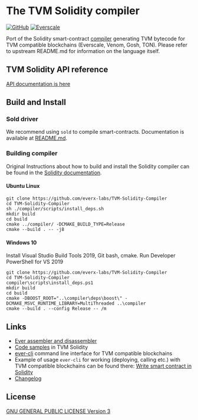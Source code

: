 <meta name="title" content="TVM-Solidity-Compiler">
<meta name="description" content="Solidity compiler for TVM">
<meta name='keywords' content='compiler, smart-contracts, blockchain, solidity, tvm, everscale, everos, venom-blockchain, venom-developer-program'>

# The TVM Solidity compiler

[![GitHub](https://img.shields.io/github/license/everx-labs/TVM-Solidity-Compiler?style=for-the-badge)](./LICENSE)
[![Everscale](https://custom-icon-badges.demolab.com/badge/-everscale-13173e?style=for-the-badge&logoColor=yellow&logo=everscale)](https://everscale.network/)


Port of the Solidity smart-contract [compiler](https://github.com/ethereum/solidity) generating TVM bytecode for TVM compatible blockchains (Everscale, Venom, Gosh, TON). Please refer to upstream README.md for information on the language itself.

## TVM Solidity API reference

[API documentation is here](https://github.com/everx-labs/TVM-Solidity-Compiler/blob/master/API.md)

## Build and Install

### Sold driver

We recommend using `sold` to compile smart-contracts. Documentation is available at [README.md](https://github.com/everx-labs/TVM-Solidity-Compiler/blob/master/sold/README.md).

### Building compiler

Original Instructions about how to build and install the Solidity compiler can be found in the [Solidity documentation](https://solidity.readthedocs.io/en/latest/installing-solidity.html#building-from-source).

#### Ubuntu Linux

```shell
git clone https://github.com/everx-labs/TVM-Solidity-Compiler
cd TVM-Solidity-Compiler
sh ./compiler/scripts/install_deps.sh
mkdir build
cd build
cmake ../compiler/ -DCMAKE_BUILD_TYPE=Release
cmake --build . -- -j8
```

#### Windows 10

Install Visual Studio Build Tools 2019, Git bash, cmake.
Run Developer PowerShell for VS 2019

```shell
git clone https://github.com/everx-labs/TVM-Solidity-Compiler
cd TVM-Solidity-Compiler
compiler\scripts\install_deps.ps1
mkdir build
cd build
cmake -DBOOST_ROOT="..\compiler\deps\boost\" -DCMAKE_MSVC_RUNTIME_LIBRARY=MultiThreaded ..\compiler
cmake --build . --config Release -- /m
```

## Links

 * [Ever assembler and disassembler](https://github.com/everx-labs/ever-assembler)
 * [Code samples](https://github.com/everx-labs/samples/tree/master/solidity) in TVM Solidity
 * [ever-cli](https://github.com/everx-labs/ever-cli) command line interface for TVM compatible blockchains
 * Example of usage `ever-cli` for working (deploying, calling etc.) with TVM compatible blockchains can be found there: [Write smart contract in Solidity](https://docs.ton.dev/86757ecb2/p/950f8a-write-smart-contract-in-solidity)
 * [Changelog](./Changelog.md)

## License
[GNU GENERAL PUBLIC LICENSE Version 3](./LICENSE)
